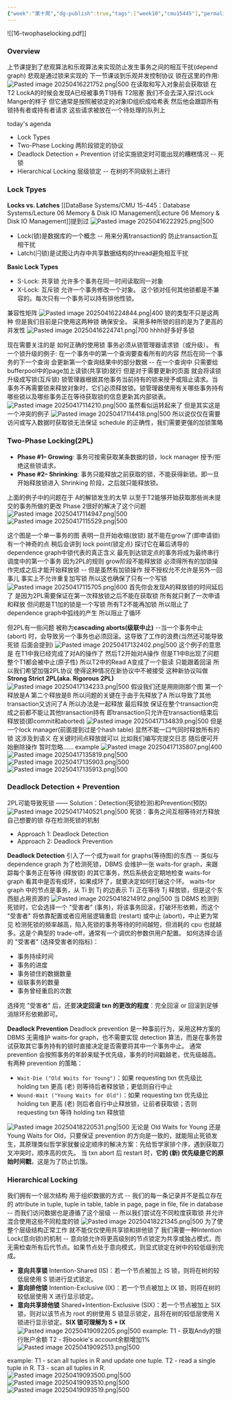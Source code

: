 ```yaml
---
{"week":"第十周","dg-publish":true,"tags":["week10","cmu15445"],"permalink":"/DataBase Systems/CMU 15-445：Database Systems/Lecture 16 Two-Phase Locking/","dgPassFrontmatter":true,"noteIcon":"","created":"2025-04-11T15:34:42.844+08:00","updated":"2025-04-19T09:55:14.102+08:00"}
---
```


![[16-twophaselocking.pdf]]

### Overview
上节课提到了悲观算法和乐观算法来实现防止发生事务之间的相互干扰(depend graph)
悲观是通过锁来实现的 下一节课谈到乐观并发控制协议
锁在这里的作用: 
![Pasted image 20250416221752.png|500](/img/user/accessory/Pasted%20image%2020250416221752.png)
在读取和写入对象前会获取锁 在T2 LockA的时候会发现A已经被事务T1持有 T2阻塞
我们不会去深入探讨Lock Manger的样子 但它通常是按照被锁定的对象ID组织成哈希表 然后他会跟踪所有锁持有者或持有者请求 这些请求被放在一个待处理的队列上

today's agenda
- Lock Types
- Two-Phase Locking 两阶段锁定的协议
- Deadlock Detection + Prevention 讨论实施锁定时可能出现的糟糕情况 -- 死锁
- Hierarchical Locking 层级锁定 -- 在树的不同级别上进行

### Lock Tpyes
**Locks vs. Latches**
[[DataBase Systems/CMU 15-445：Database Systems/Lecture 06 Memory & Disk IO Management\|Lecture 06 Memory & Disk IO Management]]提到过
![Pasted image 20250416222925.png|500](/img/user/accessory/Pasted%20image%2020250416222925.png)
- Lock(锁)是数据库的一个概念 -- 用来分离transaction的 防止transaction互相干扰
- Latch(闩锁)是试图让内存中共享数据结构的thread避免相互干扰

**Basic Lock Types**
- S-Lock: 共享锁  允许多个事务在同一时间读取同一对象
- X-Lock: 互斥锁 允许一个事务修改一个对象。 这个锁对任何其他锁都是不兼容的。每次只有一个事务可以持有排他性锁。

兼容性矩阵
![Pasted image 20250416224844.png|400](/img/user/accessory/Pasted%20image%2020250416224844.png)
锁的类型不只是这两种 但是我们目前是只使用这两种锁 确保安全。
采用多种所锁的目的是为了更高的并发性
![Pasted image 20250416224741.png|700](/img/user/accessory/Pasted%20image%2020250416224741.png)
hhhh好多好多锁

现在需要关注的是 如何正确的使用锁
事务必须从锁管理器请求锁（或升级）。
有一个锁升级的例子: 在一个事务中的第一个查询要查看所有的内容 然后在同一个事务的下一个查询 会更新第一个查询结果中的部分数据 -- 在一个查询中 只需要给bufferpool中的page加上读锁(共享锁)就行 但是对于需要更新的页面 就会将读锁升级成写锁(互斥锁)
锁管理器根据其他事务当前持有的锁来授予或阻止请求。当事务不再需要锁来释放对象时，它们必须释放锁。锁管理器使用有关哪些事务持有哪些锁以及哪些事务正在等待获取锁的信息更新其内部锁表。
![Pasted image 20250417114210.png|500](/img/user/accessory/Pasted%20image%2020250417114210.png)
虽然看似运转起来了 但是其实这是一个冲突的例子
![Pasted image 20250417114418.png|500](/img/user/accessory/Pasted%20image%2020250417114418.png)
所以说仅仅在需要访问或写入数据时获取锁无法保证 schedule 的正确性，我们需要更强的加锁策略

### Two-Phase Locking(2PL)
- **Phase #1– Growing**: 事务可按需获取某条数据的锁，lock manager 授予/拒绝这些锁请求。
- **Phase #2– Shrinking**: 事务只能释放之前获取的锁，不能获得新锁。即一旦开始释放锁进入 Shrinking 阶段，之后就只能释放锁。

上面的例子中的问题在于 A的解锁发生的太早 以至于T2能够开始获取那些尚未提交的事务所做的更改 Phase 2很好的解决了这个问题
![Pasted image 20250417114947.png|500](/img/user/accessory/Pasted%20image%2020250417114947.png)
![Pasted image 20250417115529.png|500](/img/user/accessory/Pasted%20image%2020250417115529.png)

这个图是一个单一事务的图 表明一旦开始收缩(放锁) 就不能在grow了(即申请锁)
有一个神奇的点 稍后会讲到  lock point(锁定点) 探讨它在幕后诱导的dependence graph中锁代表的真正含义
最先到达锁定点的事务将成为最终串行调度中的第一个事务
因为2PL的规则 grow阶段不能释放锁 必须得所有的加锁操作完成之后才能开始释放锁 -- 但是虽然有加锁操作 授不授权允不允许是另外一回事儿 事实上不允许重复加写锁 所以这也确保了只有一个写锁
![Pasted image 20250417115705.png|600](/img/user/accessory/Pasted%20image%2020250417115705.png)
首先你会发现A的释放锁的时间延后了  是因为2PL需要保证在第一次释放锁之后不能在获取锁 所有就只剩了一次申请和释放
但问题是T1加的锁是一个写锁 所有T2不能再加锁 所以阻止了dependence graph中弧线的产生 所以阻止了循环 

但2PL有一些问题 被称为**cascading aborts(级联中止)** --当一个事务中止 (abort) 时，会导致另一个事务也必须回滚。这导致了工作的浪费(当然还可能导致死锁 后面会提到)
![Pasted image 20250417132402.png|500](/img/user/accessory/Pasted%20image%2020250417132402.png)
这个例子的意思是 在T1中我已经完成了对A的操作了 然后T2开始对A操作 但是T1中B出现了问题 整个T1都会被中止(原子性) 所以T2中的Read A变成了一个脏读 只能跟着回滚
所以我们希望加强2PL协议 使得这种情况在新协议中不被接受  这种新协议叫做**Strong Strict 2PL(aka. Rigorous 2PL)**
![Pasted image 20250417134233.png|500](/img/user/accessory/Pasted%20image%2020250417134233.png)
假设我们还是用刚刚那个图 第一个释放是A 第二个释放是B 所以问题的关键在于由于先释放了A 所以导致了其他transaction又访问了A
所以办法是一起释放 最后释放 保证在整个transaction完成之前都不能让其他transaction持有  即transaction只允许在transaction结束后释放锁(即commit和aborted)
![Pasted image 20250417134839.png|500](/img/user/accessory/Pasted%20image%2020250417134839.png)
但是一个lock manager(前面提到过是个hash table) 显然不能一口气同时释放所有的锁 这涉及到语义 在关键时间点释放就可以 比如我们编写完提交日志 随后便可开始删除操作  暂时忽略……
example
![Pasted image 20250417135807.png|400](/img/user/accessory/Pasted%20image%2020250417135807.png)
![Pasted image 20250417135819.png|500](/img/user/accessory/Pasted%20image%2020250417135819.png)
![Pasted image 20250417135903.png|500](/img/user/accessory/Pasted%20image%2020250417135903.png)
![Pasted image 20250417135913.png|500](/img/user/accessory/Pasted%20image%2020250417135913.png)

### Deadlock Detection + Prevention
2PL可能导致死锁 —— Solution：Detection(死锁检测)和Prevention(预防)
![Pasted image 20250417140521.png|500](/img/user/accessory/Pasted%20image%2020250417140521.png)
死锁：事务之间互相等待对方释放自己想要的锁
存在检测死锁的机制
- Approach 1: Deadlock Detection
- Approach 2: Deadlock Prevention

**Deadlock Detection**
引入了一个成为wait for graphs(等待图)的东西 -- 类似与 dependence graph
为了检测死锁，DBMS 会维护一张 waits-for graph，来跟踪每个事务正在等待 (释放锁) 的其它事务，然后系统会定期地检查 waits-for graph 看其中是否有成环，如果成环了，就要决定如何打破这个环。
waits-for graph 中的节点是事务，从 Ti 到 Tj 的边表示 Ti 正在等待 Tj 释放锁，但是这个东西挺占用资源的
![Pasted image 20250418214912.png|500](/img/user/accessory/Pasted%20image%2020250418214912.png)
当 DBMS 检测到死锁时，它会选择一个 "受害者" (事务)，将该事务回滚，打破环形依赖，而这个 "受害者" 将依靠配置或者应用层逻辑重启 (restart) 或中止 (abort)，中止更为常见
检测死锁的频率越高，陷入死锁的事务等待的时间越短，但消耗的 cpu 也就越多。这是个典型的 trade-off，通常有一个调优的参数供用户配置。
如何选择合适的 "受害者" (选择受害者的指标)：
- 事务持续时间
- 事务的进度
- 事务锁住的数据数量
- 级联事务的数量
- 事务曾经重启的次数

选择完 "受害者" 后，还要**决定回滚 txn 的更改的程度**：完全回滚 or 回滚到足够消除环形依赖即可。

**Deadlock Prevention**
Deadlock prevention 是一种事前行为，采用这种方案的 DBMS 无需维护 waits-for graph，也不需要实现 detection 算法，而是在事务尝试获取其它事务持有的锁时直接决定是否需要将其中一个事务中止。
通常 prevention 会按照事务的年龄来赋予优先级，事务的时间戳越老，优先级越高。有两种 prevention 的策略：
- `Wait-Die ("Old Waits for Young")`：如果 requesting txn 优先级比 holding txn 更高 (老) 则等待后者释放锁；更低则自行中止
- `Wound-Wait ("Young Waits for Old")`：如果 requesting txn 优先级比 holding txn 更高 (老) 则后者自行中止释放锁，让前者获取锁；否则 requesting txn 等待 holding txn 释放锁

![Pasted image 20250418220531.png|500](/img/user/accessory/Pasted%20image%2020250418220531.png)
无论是 Old Waits for Young 还是 Young Waits for Old，只要保证 prevention 的方向是一致的，就能阻止死锁发生，其原理类似哲学家就餐设定顺序的解决方案：先给哲学家排个序，遇到获取刀叉冲突时，顺序高的优先。
当 txn abort 后 restart 时，**它的 (新) 优先级是它的原始时间戳**，这是为了防止饥饿。

### Hierarchical Locking
我们拥有一个层次结构 用于组织数据的方式 -- 我们的每一条记录并不是孤立存在的 attribute in tuple, tuple in table, table in page, page in file, file in database -- 而我们访问数据也是遵循了这个层级 -- 所以我们尝试在不同粒度获取锁 并允许混合使用这些不同粒度的锁
![Pasted image 20250418221345.png|500](/img/user/accessory/Pasted%20image%2020250418221345.png)
为了使整个层级结构正常工作 就不能仅仅使用共享锁和排他锁了 
我们需要一种Intention Lock(意向锁)的机制 -- 意向锁允许将更高级别的节点锁定为共享或独占模式，而无需检查所有后代节点。如果节点处于意向模式，则显式锁定在树中的较低级别完成。
- **意向共享锁** Intention-Shared (IS)：若一个节点被加上 IS 锁，则将在树的较低层使用 S 锁进行显式锁定。
- **意向排他锁** Intention-Exclusive (IX)：若一个节点被加上 IX 锁，则将在树的较低层使用 X 进行显示锁定。
- **意向共享排他锁** Shared+Intention-Exclusive (SIX)：若一个节点被加上 SIX 锁，则对以该节点为 root 的树使用 S 锁显示锁定，且将在树的较低层使用 X 锁进行显示锁定。**SIX 锁可理解为 S + IX**
![Pasted image 20250419092205.png|500](/img/user/accessory/Pasted%20image%2020250419092205.png)
example:
T1 - 获取Andy的银行账户余额
T2 - 将bookie's account余额增加1%
![Pasted image 20250419092513.png|500](/img/user/accessory/Pasted%20image%2020250419092513.png)

example:
T1 - scan all tuples in R and update one tuple.
T2 - read a single tuple in R.
T3 - scan all tuples in R.
![Pasted image 20250419093500.png|500](/img/user/accessory/Pasted%20image%2020250419093500.png)
![Pasted image 20250419093510.png|500](/img/user/accessory/Pasted%20image%2020250419093510.png)
![Pasted image 20250419093519.png|500](/img/user/accessory/Pasted%20image%2020250419093519.png)
